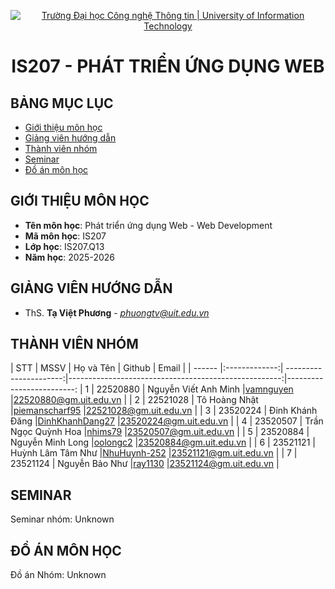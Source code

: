 <p align="center">
  <a href="https://www.uit.edu.vn/" title="Trường Đại học Công nghệ Thông tin" style="border: 5;">
    <img src="https://i.imgur.com/WmMnSRt.png" alt="Trường Đại học Công nghệ Thông tin | University of Information Technology">
  </a>
</p>

<!-- Title -->
<h1 align="center"><b>IS207 - PHÁT TRIỂN ỨNG DỤNG WEB</b></h1>

## BẢNG MỤC LỤC

- [ Giới thiệu môn học](#gioithieumonhoc)
- [ Giảng viên hướng dẫn](#giangvien)
- [ Thành viên nhóm](#thanhvien)
- [ Seminar](#seminar)
- [ Đồ án môn học](#doan)

## GIỚI THIỆU MÔN HỌC

<a name="gioithieumonhoc"></a>

- **Tên môn học**: Phát triển ứng dụng Web - Web Development
- **Mã môn học**: IS207
- **Lớp học**: IS207.Q13
- **Năm học**: 2025-2026

## GIẢNG VIÊN HƯỚNG DẪN

<a name="giangvien"></a>

- ThS. **Tạ Việt Phương** - *phuongtv@uit.edu.vn*

## THÀNH VIÊN NHÓM

<a name="thanhvien"></a>
| STT | MSSV | Họ và Tên | Github | Email |
| ------ |:-------------:| ----------------------:|-----------------------------------------------------:|-------------------------:
| 1 | 22520880 | Nguyễn Viết Anh Minh |[vamnguyen](https://github.com/vamnguyen) |22520880@gm.uit.edu.vn |
| 2 | 22521028 | Tô Hoàng Nhật |[piemanscharf95](https://github.com/piemanscharf95) |22521028@gm.uit.edu.vn |
| 3 | 23520224 | Đinh Khánh Đăng |[DinhKhanhDang27](https://github.com/DinhKhanhDang27) |23520224@gm.uit.edu.vn |
| 4 | 23520507 | Trần Ngọc Quỳnh Hoa |[nhims79](https://github.com/nhims79) |23520507@gm.uit.edu.vn |
| 5 | 23520884 | Nguyễn Minh Long |[oolongc2](https://github.com/oolongc2) |23520884@gm.uit.edu.vn |
| 6 | 23521121 | Huỳnh Lâm Tâm Như |[NhuHuynh-252](https://github.com/NhuHuynh-252) |23521121@gm.uit.edu.vn |
| 7 | 23521124 | Nguyễn Bảo Như |[ray1130](https://github.com/ray1130) |23521124@gm.uit.edu.vn |

## SEMINAR

<a name="seminar"></a>
Seminar nhóm: Unknown

## ĐỒ ÁN MÔN HỌC

<a name="doan"></a>
Đồ án Nhóm: Unknown
